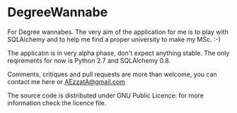 DegreeWannabe
=============

For Degree wannabes.
The very aim of the application for me is to play with SQLAlchemy and to help me find a proper university to make my MSc. :-)

The applicatin is in very alpha phase, don't expect anything stable.
The only reqirements for now is Python 2.7 and SQLAlchemy 0.8.

Comments, critiques and pull requests are more than welcome, you can contact me here or AEzzatA@gmail.com


The source code is distributed under GNU Public Licence: for more information check the licence file.
